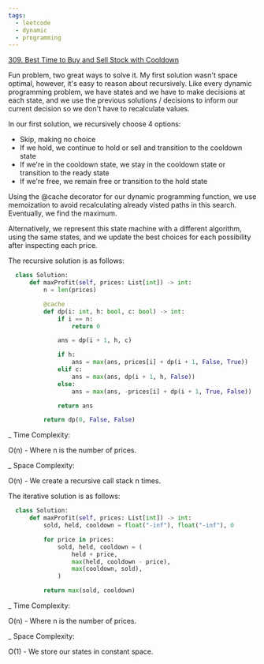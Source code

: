 ```yaml
---
tags:
  - leetcode
  - dynamic
  - programming
---
```


<a href="https://leetcode.com/problems/best-time-to-buy-and-sell-stock-with-cooldown/">
309. Best Time to Buy and Sell Stock with Cooldown</a>

Fun problem, two great ways to solve it. My first solution wasn't space optimal,
however, it's easy to reason about recursively. Like every dynamic programming
problem, we have states and we have to make decisions at each state, and we use
the previous solutions / decisions to inform our current decision so we don't
have to recalculate values.

In our first solution, we recursively choose 4 options:

- Skip, making no choice
- If we hold, we continue to hold or sell and transition to the cooldown state
- If we're in the cooldown state, we stay in the cooldown state or transition to
  the ready state
- If we're free, we remain free or transition to the hold state

Using the @cache decorator for our dynamic programming function, we use
memoization to avoid recalculating already visted paths in this search.
Eventually, we find the maximum.

Alternatively, we represent this state machine with a different algorithm, using
the same states, and we update the best choices for each possibility after
inspecting each price.

The recursive solution is as follows:

```python
  class Solution:
      def maxProfit(self, prices: List[int]) -> int:
          n = len(prices)

          @cache
          def dp(i: int, h: bool, c: bool) -> int:
              if i == n:
                  return 0

              ans = dp(i + 1, h, c)

              if h:
                  ans = max(ans, prices[i] + dp(i + 1, False, True))
              elif c:
                  ans = max(ans, dp(i + 1, h, False))
              else:
                  ans = max(ans, -prices[i] + dp(i + 1, True, False))

              return ans

          return dp(0, False, False)
```

\_ Time Complexity:

O(n) - Where n is the number of prices.

\_ Space Complexity:

O(n) - We create a recursive call stack n times.

The iterative solution is as follows:

```python
  class Solution:
      def maxProfit(self, prices: List[int]) -> int:
          sold, held, cooldown = float("-inf"), float("-inf"), 0

          for price in prices:
              sold, held, cooldown = (
                  held + price,
                  max(held, cooldown - price),
                  max(cooldown, sold),
              )

          return max(sold, cooldown)
```

\_ Time Complexity:

O(n) - Where n is the number of prices.

\_ Space Complexity:

O(1) - We store our states in constant space.
